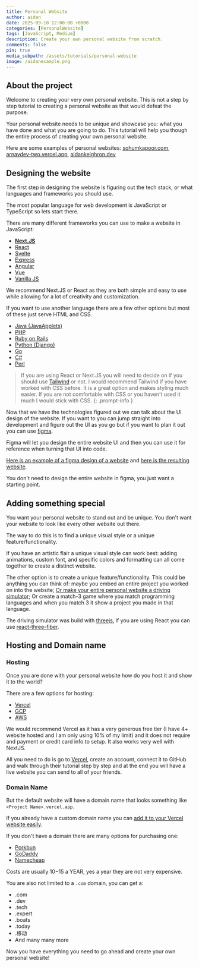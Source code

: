 ```yaml
---
title: Personal Website
author: aidan
date: 2025-09-10 12:00:00 +0800
categories: [PersonalWebsite]
tags: [JavaScript, Medium]
description: Create your own personal website from scratch.
comments: false
pin: true
media_subpath: /assets/tutorials/personal-website
image: /aidanexample.png
---
```


## About the project

Welcome to creating your very own personal website. This is not a step by step tutorial to creating a personal website as that would defeat the purpose.

Your personal website needs to be unique and showcase you: what you have done and what you are going to do. This tutorial will help you though the entire process of creating your own personal website.

Here are some examples of personal websites: [sohumkapoor.com](https://sohumkapoor.com/), [arnavdev-two.vercel.app](https://arnavdev-two.vercel.app/), [aidankeighron.dev](https://www.aidankeighron.dev/)

## Designing the website

The first step in designing the website is figuring out the tech stack, or what languages and frameworks you should use.

The most popular language for web development is JavaScript or TypeScript so lets start there.

There are many different frameworks you can use to make a website in JavaScript:
- [**Next.JS**](https://nextjs.org/)
- [React](https://react.dev/)
- [Svelte](https://svelte.dev/)
- [Express](https://expressjs.com/)
- [Angular](https://angular.dev/)
- [Vue](https://vuejs.org/)
- [Vanilla JS](https://www.geeksforgeeks.org/javascript/what-is-vanilla-javascript/)

We recommend Next.JS or React as they are both simple and easy to use while allowing for a lot of creativity and customization.

If you want to use another language there are a few other options but most of these just serve HTML and CSS.
- [Java (JavaApplets)](https://www.oracle.com/java/technologies/applets.html)
- [PHP](https://www.php.net/)
- [Ruby on Rails](https://rubyonrails.org/)
- [Python (Django)](https://www.djangoproject.com/)
- [Go](https://go.dev/doc/articles/wiki/)
- [C#](https://learn.microsoft.com/en-us/visualstudio/get-started/csharp/tutorial-aspnet-core?view=vs-2022)
- [Perl](https://www.perl.org/)

> If you are using React or Next.JS you will need to decide on if you should use [Tailwind](https://tailwindcss.com/) or not. I would recommend Tailwind if you have worked with CSS before. It is a great option and makes styling much easier. If you are not comfortable with CSS or you haven't used it much I would stick with CSS.
{: .prompt-info }

Now that we have the technologies figured out we can talk about the UI design of the website. If you want to you can jump straight into development and figure out the UI as you go but if you want to plan it out you can use [figma](https://www.figma.com/).

Figma will let you design the entire website UI and then you can use it for reference when turning that UI into code.

[Here is an example of a figma design of a website](https://www.figma.com/design/I1EEwTG9J9TLDD0T2l1nd7/Personal-Website?node-id=0-1&p=f&t=SsMfxfyIOclclnoG-0) and [here is the resulting website](https://www.aidankeighron.dev/).

You don't need to design the entire website in figma, you just want a starting point.

## Adding something special

You want your personal website to stand out and be unique. You don't want your website to look like every other website out there.

The way to do this is to find a unique visual style or a unique feature/functionality. 

If you have an artistic flair a unique visual style can work best: adding animations, custom font, and specific colors and formatting can all come together to create a distinct website.

The other option is to create a unique feature/functionality. This could be anything you can think of: maybe you embed an entire project you worked on into the website; [Or make your entire personal website a driving simulator](https://bruno-simon.com/); Or create a match-3 game where you match programming languages and when you match 3 it show a project you made in that language.

The driving simulator was build with [threejs](https://threejs.org/), if you are using React you can use [react-three-fiber](https://r3f.docs.pmnd.rs/).

## Hosting and Domain name

### Hosting

Once you are done with your personal website how do you host it and show it to the world?

There are a few options for hosting:
- [Vercel](https://vercel.com/)
- [GCP](https://cloud.google.com/run/docs/quickstarts/frameworks/deploy-nextjs-service)
- [AWS](https://docs.aws.amazon.com/amplify/latest/userguide/getting-started-next.html)

We would recommend Vercel as it has a very generous free tier (I have 4+ website hosted and I am only using 10% of my limit) and it does not require and payment or credit card info to setup. It also works very well with NextJS.

All you need to do is go to [Vercel](https://vercel.com/new), create an account, connect it to GitHub and walk through their tutorial step by step and at the end you will have a live website you can send to all of your friends.

### Domain Name

But the default website will have a domain name that looks something like `<Project Name>.vercel.app`.

If you already have a custom domain name you can [add it to your Vercel website easily](https://vercel.com/docs/domains/working-with-domains/add-a-domain).

If you don't have a domain there are many options for purchasing one:
- [Porkbun](https://porkbun.com/)
- [GoDaddy](https://www.godaddy.com/)
- [Namecheap](https://www.namecheap.com/)

Costs are usually $10-$15 a YEAR, yes a year they are not very expensive.

You are also not limited to a `.com` domain, you can get a:
- .com
- .dev
- .tech
- .expert
- .boats
- .today
- .移动
- And many many more

Now you have everything you need to go ahead and create your own personal website!